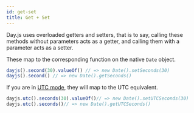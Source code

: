 ```yaml
---
id: get-set
title: Get + Set
---
```


Day.js uses overloaded getters and setters, that is to say, calling these methods without parameters acts as a getter, and calling them with a parameter acts as a setter.

These map to the corresponding function on the native `Date` object.

```js
dayjs().second(30).valueOf() // => new Date().setSeconds(30)
dayjs().second() // => new Date().getSeconds()
```

If you are in [UTC mode](../parse/utc), they will map to the UTC equivalent.

```js
dayjs.utc().seconds(30).valueOf()// => new Date().setUTCSeconds(30)
dayjs.utc().seconds()// => new Date().getUTCSeconds()
```
